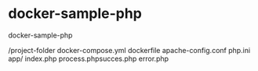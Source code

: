 # docker-sample-php
docker-sample-php




/project-folder 
  docker-compose.yml
  dockerfile
  apache-config.conf
  php.ini
  app/
    index.php
    process.phpsucces.php
    error.php

